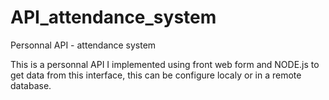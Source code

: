 # API_attendance_system
Personnal API - attendance system

This is a personnal API I implemented using front web form and NODE.js to get data from this interface,
this can be configure localy or in a remote database. 

